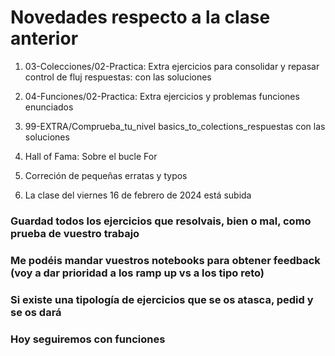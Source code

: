 # Novedades respecto a la clase anterior

1. 03-Colecciones/02-Practica: Extra ejercicios para consolidar y repasar control de fluj respuestas: con las soluciones

2. 04-Funciones/02-Practica: Extra ejercicios y problemas funciones enunciados

3. 99-EXTRA/Comprueba_tu_nivel basics_to_colections_respuestas con las soluciones

4. Hall of Fama: Sobre el bucle For

5. Correción de pequeñas erratas y typos

6. La clase del viernes 16 de febrero de 2024 está subida




### Guardad todos los ejercicios que resolvais, bien o mal, como prueba de vuestro trabajo
### Me podéis mandar vuestros notebooks para obtener feedback (voy a dar prioridad a los ramp up vs a los tipo reto)

### Si existe una tipología de ejercicios que se os atasca, pedid y se os dará

### Hoy seguiremos con funciones